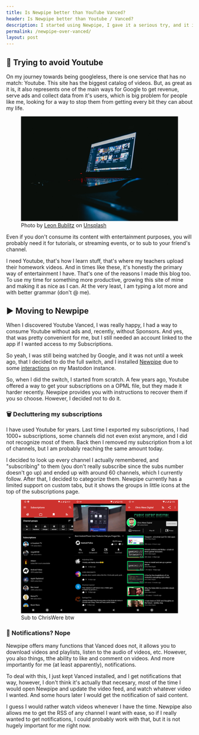 ```yaml
---
title: Is Newpipe better than YouTube Vanced?
header: Is Newpipe better than Youtube / Vanced?
description: I started using Newpipe, I gave it a serious try, and it is just great
permalink: /newpipe-over-vanced/
layout: post
---
```


## 🎥  Trying to avoid Youtube

On my journey towards being googleless, there is one service that has no match: Youtube. This site has the biggest catalog of videos. But, as great as it is, it also represents one of the main ways for Google to get revenue, serve ads and collect data from it's users, which is  big problem for people like me, looking for a way to stop them from getting every bit they can about my life.

<figure>
  <img alt="Youtube on a laptop in the dark" src="/assets/images/blogs/2021-02-07/youtube.jpg" />
  <figcaption><span>Photo by <a href="https://unsplash.com/@leon_bublitz?utm_source=unsplash&amp;utm_medium=referral&amp;utm_content=creditCopyText">Leon Bublitz</a> on <a href="https://unsplash.com/?utm_source=unsplash&amp;utm_medium=referral&amp;utm_content=creditCopyText">Unsplash</a></span> </figcaption>
</figure>


Even if you don't consume its content with entertainment purposes, you will probably need it for tutorials, or streaming events, or to sub to your friend's channel.

I need Youtube, that's how I learn stuff, that's where my teachers upload their homework videos. And in times like these, it's honestly the primary way of entertainment I have.
That's one of the reasons I made this blog too. To use my time for something more productive, growing this site of mine and making it as nice as I can. At the very least, I am typing a lot more and with better grammar (don't @ me).

## ▶️ Moving to Newpipe

When I discovered Youtube Vanced, I was really happy, I had a way to consume Youtube without ads and, recently, without Sponsors. And yes, that was pretty convenient for me, but I still needed an account linked to the app if I wanted access to my Subscriptions.

So yeah, I was still being watched by Google, and it was not until a week ago, that I decided to do the full switch, and I installed [Newpipe](https://newpipe.net/) due to some [interactions](https://fosstodon.org/@joeligj12/105647071925704720) on my Mastodon instance.

So, when I did the switch, I started from scratch. A few years ago, Youtube offered a way to get your subscriptions on a OPML file, but they made it harder recently. Newpipe provides you with instructions to recover them if you so choose. However, I decided not to do it.

### 🗑️ Decluttering my subscriptions

I have used Youtube for years. Last time I exported my subscriptions, I had 1000+ subscriptions, some channels did not even exist anymore, and I did not recognize most of them. Back then I removed my subscription from a lot of channels, but I am probably reaching the same amount today. 

I decided to look up every channel I actually remembered, and "subscribing" to them (you don't really subscribe since the subs number doesn't go up) and ended up with around 60 channels, which I currently follow. 
After that, I decided to categorize them. Newpipe currently has a limited support on custom tabs, but it shows the groups in little icons at the top of the subscriptions page.

<figure>
  <img alt="Youtube on a laptop in the dark" src="/assets/images/blogs/2021-02-07/newpipe.jpg" />
  <figcaption>Sub to ChrisWere btw </figcaption>
</figure>

### 🔔 Notifications? Nope

Newpipe offers many functions that Vanced does not, it allows you to download videos and playlists, listen to the audio of videos, etc. However, you also things, tthe ability to like and comment on videos. And more importantly for me (at least apparently), notifications.

To deal with this, I just kept Vanced installed, and I get notifications that way, however, I don't think it's actually that necesary, most of the time I would open Newpipe and update the video feed, and watch whatever video I wanted. And some hours later I would get the notification of said content. 

I guess I would rather watch videos whenever I have the time. Newpipe also allows me to get the RSS of any channel I want with ease, so if I really wanted to get notifications, I could probably work with that, but it is not hugely important for me right now.